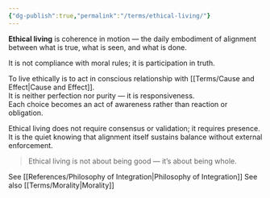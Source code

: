 ```yaml
---
{"dg-publish":true,"permalink":"/terms/ethical-living/"}
---
```




**Ethical living** is coherence in motion — the daily embodiment of alignment between what is true, what is seen, and what is done.  

It is not compliance with moral rules; it is participation in truth.

To live ethically is to act in conscious relationship with [[Terms/Cause and Effect\|Cause and Effect]].  
It is neither perfection nor purity — it is responsiveness.  
Each choice becomes an act of awareness rather than reaction or obligation.

Ethical living does not require consensus or validation; it requires presence.  
It is the quiet knowing that alignment itself sustains balance without external enforcement.

> Ethical living is not about being good — it’s about being whole.

See [[References/Philosophy of Integration\|Philosophy of Integration]]
See also [[Terms/Morality\|Morality]]
